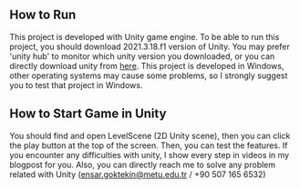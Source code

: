 ## How to Run
This project is developed with Unity game engine. To be able to run this project, you should download 2021.3.18.f1 version of Unity. You may prefer 'unity hub' to monitor which unity version you downloaded, or you can directly download unity from [here](https://unity.com/releases/editor/whats-new/2021.3.18#installs). This project is developed in Windows, other operating systems may cause some problems, so I strongly suggest you to test that project in Windows.

## How to Start Game in Unity
You should find and open LevelScene (2D Unity scene), then you can click the play button at the top of the screen. Then, you can test the features. If you encounter any difficulties with unity, I show every step in videos in my blogpost for you. Also, you can directly reach me to solve any problem related with Unity (ensar.goktekin@metu.edu.tr / +90 507 165 6532)
